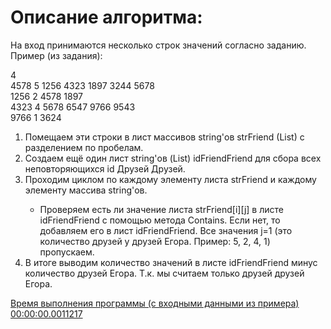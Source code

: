 <h1>Описание алгоритма:</h1>
<p>На вход принимаются несколько строк значений согласно заданию. Пример (из задания):</p>
<p>4</br>
4578 5 1256 4323 1897 3244 5678</br>
1256 2 4578 1897</br>
4323 4 5678 6547 9766 9543</br>
9766 1 3624</p>

<ol>
    <li>Помещаем эти строки в лист массивов string'ов strFriend (List<string[]>) с разделением по пробелам.</li>
    <li>Создаем ещё один лист string'ов (List<string>) idFriendFriend для сбора всех неповторяющихся id Друзей Друзей.</li>
    <li>Проходим циклом по каждому элементу листа strFriend и каждому элементу массива string'ов.</li>
    <ul><li>Проверяем есть ли значение листа strFriend[i][j] в листе idFriendFriend с помощью метода Contains. Если нет, то                  добавляем его в лист idFriendFriend. Все значения j=1 (это количество друзей у друзей Егора. Пример: 5, 2, 4, 1) пропускаем.</li></ul>
    <li>В итоге выводим количество значений в листе idFriendFriend минус количество друзей Егора. Т.к. мы считаем только друзей друзей     Егора.</li>
</ol>

<p><u>Время выполнения программы (с входными данными из примера) 00:00:00.0011217</u></p>
